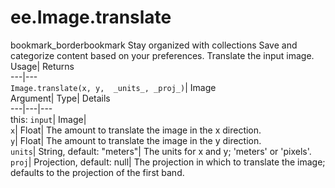  
#  ee.Image.translate
bookmark_borderbookmark Stay organized with collections  Save and categorize content based on your preferences.
Translate the input image. 
Usage| Returns  
---|---  
`Image.translate(x, y,  _units_, _proj_)`| Image  
Argument| Type| Details  
---|---|---  
this: `input`| Image|   
`x`| Float| The amount to translate the image in the x direction.  
`y`| Float| The amount to translate the image in the y direction.  
`units`| String, default: "meters"| The units for x and y; 'meters' or 'pixels'.  
`proj`| Projection, default: null| The projection in which to translate the image; defaults to the projection of the first band.  
